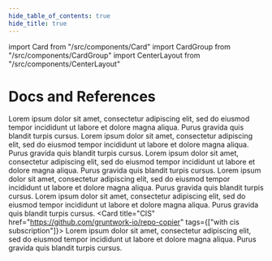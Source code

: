 ```yaml
---
hide_table_of_contents: true
hide_title: true
---
```


import Card from "/src/components/Card"
import CardGroup from "/src/components/CardGroup"
import CenterLayout from "/src/components/CenterLayout"

<CenterLayout>

# Docs and References

<CardGroup cols={2}>

<Card
  title="Infrastructure as Code Library"
  href="/iac/infrastructure-as-code">
Lorem ipsum dolor sit amet, consectetur adipiscing elit, sed do eiusmod tempor incididunt ut labore et dolore magna aliqua. Purus gravida quis blandit turpis cursus.
</Card>
<Card
  title="Reference Architecture"
  href="/refarch/whats-this">
Lorem ipsum dolor sit amet, consectetur adipiscing elit, sed do eiusmod tempor incididunt ut labore et dolore magna aliqua. Purus gravida quis blandit turpis cursus.</Card>
<Card
  title="Pipelines"
  href="/pipelines/what-is-it">
Lorem ipsum dolor sit amet, consectetur adipiscing elit, sed do eiusmod tempor incididunt ut labore et dolore magna aliqua. Purus gravida quis blandit turpis cursus.
</Card>
<Card
  title="Landing Zone"
  href="/landing-zone">
Lorem ipsum dolor sit amet, consectetur adipiscing elit, sed do eiusmod tempor incididunt ut labore et dolore magna aliqua. Purus gravida quis blandit turpis cursus.
</Card>
<Card
title="Developer Portal"
href="/developer-portal/create-account">
Lorem ipsum dolor sit amet, consectetur adipiscing elit, sed do eiusmod tempor incididunt ut labore et dolore magna aliqua. Purus gravida quis blandit turpis cursus.
</Card>
<Card
title="CIS"
href="https://github.com/gruntwork-io/repo-copier"
tags={["with cis subscription"]}>
Lorem ipsum dolor sit amet, consectetur adipiscing elit, sed do eiusmod tempor incididunt ut labore et dolore magna aliqua. Purus gravida quis blandit turpis cursus.
</Card>

</CardGroup>

</CenterLayout>
